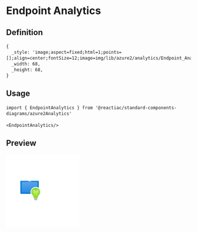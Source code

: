 # Endpoint Analytics

## Definition

```
{
  _style: 'image;aspect=fixed;html=1;points=[];align=center;fontSize=12;image=img/lib/azure2/analytics/Endpoint_Analytics.svg;strokeColor=none;',
  _width: 68,
  _height: 68,
}
```

## Usage

```
import { EndpointAnalytics } from '@reactiac/standard-components-diagrams/azure2Analytics'

<EndpointAnalytics/>
```

## Preview

<img src="./endpoint-analytics.png" width="200"/>
